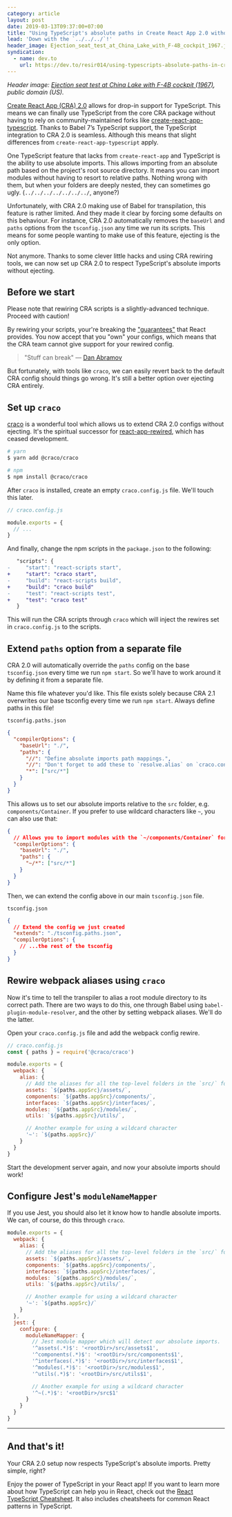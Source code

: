 ```yaml
---
category: article
layout: post
date: 2019-03-13T09:37:00+07:00
title: "Using TypeScript's absolute paths in Create React App 2.0 without ejecting"
lead: 'Down with the `../../../`!'
header_image: Ejection_seat_test_at_China_Lake_with_F-4B_cockpit_1967.jpg
syndication:
  - name: dev.to
    url: https://dev.to/resir014/using-typescripts-absolute-paths-in-create-react-app-20-without-ejecting-4kd9
---
```


<em>Header image: [Ejection seat test at China Lake with F-4B cockpit (1967)](https://commons.wikimedia.org/wiki/File:Ejection_seat_test_at_China_Lake_with_F-4B_cockpit_1967.jpg), public domain (US).</em>

[Create React App (CRA) 2.0](https://facebook.github.io/create-react-app/) allows for drop-in support for TypeScript. This means we can finally use TypeScript from the core CRA package without having to rely on community-maintained forks like [create-react-app-typescript](https://github.com/wmonk/create-react-app-typescript). Thanks to Babel 7’s TypeScript support, the TypeScript integration to CRA 2.0 is seamless. Although this means that slight differences from `create-react-app-typescript` apply.

One TypeScript feature that lacks from `create-react-app` and TypeScript is the ability to use absolute imports. This allows importing from an absolute path based on the project's root source directory. It means you can import modules without having to resort to relative paths. Nothing wrong with them, but when your folders are deeply nested, they can sometimes go ugly. (`../../../../../../../`, anyone?)

Unfortunately, with CRA 2.0 making use of Babel for transpilation, this feature is rather limited. And they made it clear by forcing some defaults on this behaviour. For instance, CRA 2.0 automatically removes the `baseUrl` and `paths` options from the `tsconfig.json` any time we run its scripts. This means for some people wanting to make use of this feature, ejecting is the only option.

Not anymore. Thanks to some clever little hacks and using CRA rewiring tools, we can now set up CRA 2.0 to respect TypeScript's absolute imports without ejecting.

## Before we start

Please note that rewiring CRA scripts is a slightly-advanced technique. Proceed with caution!

By rewiring your scripts, your're breaking the ["guarantees"](https://github.com/facebookincubator/create-react-app/issues/99#issuecomment-234657710) that React provides. You now accept that you "own" your configs, which means that the CRA team cannot give support for your rewired config.

> "Stuff can break" — [Dan Abramov](https://twitter.com/dan_abramov/status/1045809734069170176)

But fortunately, with tools like `craco`, we can easily revert back to the default CRA config should things go wrong. It's still a better option over ejecting CRA entirely.

## Set up `craco`

[craco](https://github.com/sharegate/craco) is a wonderful tool which allows us to extend CRA 2.0 configs without ejecting. It's the spiritual successor for [react-app-rewired](https://github.com/timarney/react-app-rewired), which has ceased development.

```sh
# yarn
$ yarn add @craco/craco

# npm
$ npm install @craco/craco
```

After `craco` is installed, create an empty `craco.config.js` file. We'll touch this later.

```js
// craco.config.js

module.exports = {
  // ...
}
```

And finally, change the npm scripts in the `package.json` to the following:

```diff
   "scripts": {
-     "start": "react-scripts start",
+     "start": "craco start",
-     "build": "react-scripts build",
+     "build": "craco build"
-     "test": "react-scripts test",
+     "test": "craco test"
   }
```

This will run the CRA scripts through `craco` which will inject the rewires set in `craco.config.js` to the scripts.

## Extend `paths` option from a separate file

CRA 2.0 will automatically override the `paths` config on the base `tsconfig.json` every time we run `npm start`. So we'll have to work around it by defining it from a separate file.

Name this file whatever you'd like. This file exists solely because CRA 2.1 overwrites our base tsconfig every time we run `npm start`. Always define paths in this file!

`tsconfig.paths.json`

```json
{
  "compilerOptions": {
    "baseUrl": "./",
    "paths": {
      "//": "Define absolute imports path mappings.",
      "//": "Don't forget to add these to `resolve.alias` on `craco.config.js`.",
      "*": ["src/*"]
    }
  }
}
```

This allows us to set our absolute imports relative to the `src` folder, e.g. `components/Container`. If you prefer to use wildcard characters like `~`, you can also use that:

```json
{
  // Allows you to import modules with the `~/components/Container` format.
  "compilerOptions": {
    "baseUrl": "./",
    "paths": {
      "~/*": ["src/*"]
    }
  }
}
```

Then, we can extend the config above in our main `tsconfig.json` file.

`tsconfig.json`

```json
{
  // Extend the config we just created
  "extends": "./tsconfig.paths.json",
  "compilerOptions": {
    // ...the rest of the tsconfig
  }
}
```

## Rewire webpack aliases using `craco`

Now it's time to tell the transpiler to alias a root module directory to its correct path. There are two ways to do this, one through Babel using `babel-plugin-module-resolver`, and the other by setting webpack aliases. We'll do the latter.

Open your `craco.config.js` file and add the webpack config rewire.

```js
// craco.config.js
const { paths } = require('@craco/craco')

module.exports = {
  webpack: {
    alias: {
      // Add the aliases for all the top-level folders in the `src/` folder.
      assets: `${paths.appSrc}/assets/`,
      components: `${paths.appSrc}/components/`,
      interfaces: `${paths.appSrc}/interfaces/`,
      modules: `${paths.appSrc}/modules/`,
      utils: `${paths.appSrc}/utils/`,

      // Another example for using a wildcard character
      '~': `${paths.appSrc}/`
    }
  }
}
```

Start the development server again, and now your absolute imports should work!

## Configure Jest's `moduleNameMapper`

If you use Jest, you should also let it know how to handle absolute imports. We can, of course, do this through `craco`.

```js
module.exports = {
  webpack: {
    alias: {
      // Add the aliases for all the top-level folders in the `src/` folder.
      assets: `${paths.appSrc}/assets/`,
      components: `${paths.appSrc}/components/`,
      interfaces: `${paths.appSrc}/interfaces/`,
      modules: `${paths.appSrc}/modules/`,
      utils: `${paths.appSrc}/utils/`,

      // Another example for using a wildcard character
      '~': `${paths.appSrc}/`
    }
  },
  jest: {
    configure: {
      moduleNameMapper: {
        // Jest module mapper which will detect our absolute imports.
        '^assets(.*)$': '<rootDir>/src/assets$1',
        '^components(.*)$': '<rootDir>/src/components$1',
        '^interfaces(.*)$': '<rootDir>/src/interfaces$1',
        '^modules(.*)$': '<rootDir>/src/modules$1',
        '^utils(.*)$': '<rootDir>/src/utils$1',

        // Another example for using a wildcard character
        '^~(.*)$': '<rootDir>/src$1'
      }
    }
  }
}
```

---

## And that's it!

Your CRA 2.0 setup now respects TypeScript's absolute imports. Pretty simple, right?

Enjoy the power of TypeScript in your React app! If you want to learn more about how TypeScript can help you in React, check out the [React TypeScript Cheatsheet](https://github.com/sw-yx/react-typescript-cheatsheet). It also includes cheatsheets for common React patterns in TypeScript.
